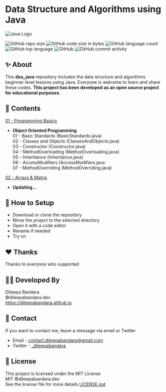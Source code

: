 # Data Structure and Algorithms using Java

![Java Logo](https://img.icons8.com/color/98/000000/java.png)


![GitHub repo size](https://img.shields.io/github/repo-size/dileepabandara/dsa_java?color=red&label=repository%20size)
![GitHub code size in bytes](https://img.shields.io/github/languages/code-size/dileepabandara/dsa_java?color=red)
![GitHub language count](https://img.shields.io/github/languages/count/dileepabandara/dsa_java)
![GitHub top language](https://img.shields.io/github/languages/top/dileepabandara/dsa_java)
![GitHub](https://img.shields.io/github/license/dileepabandara/dsa_java?color=yellow)
![GitHub commit activity](https://img.shields.io/github/commit-activity/m/dileepabandara/dsa_java?color=brightgreen&label=commits)

## ✨ About

This **dsa_java** repository includes the data structure and algorithms beginner level lessons using Java. Everyone is welcome to learn and share these codes. **This project has been developed as an open source project for educational purposes.**


## 🎒 Contents

[01 - Programming Basics](https://github.com/dileepabandara/dsa_java/tree/main/01-Programming-Basics/src)

- **Object Oriented Programming**  
  01 - Basic Standards (BasicStandards.java)  
  02 - Classes and Objects (ClassesAndObjects.java)  
  03 - Constructor (Constructor.java)  
  04 - MethodOverloading (MethodOverloading.java)  
  05 - Inheritance (Inheritance.java)  
  06 - AccessModifiers (AccessModifiers.java  
  07 - MethodOverriding (MethodOverriding.java)

[02 - Arrays & Matrix](https://github.com/dileepabandara/dsa_java/tree/main/02-PDSA-Arrays-%26-Matrix/src/Arrays)

- **Updating...**  

## 🍃 How to Setup

- Download or clone the repository
- Move the project to the selected directory
- Open it with a code editor
- Rename if needed
- Try on

## ❤️ Thanks

Thanks to everyone who supported

## 👨‍💻 Developed By

Dileepa Bandara  
©dileepabandara.dev  
https://dileepabandara.github.io

## 💬 Contact

If you want to contact me, leave a message via email or Twitter

- Email - <contact.dileepabandara@gmail.com>
- Twitter - [_dileepabandara](https://twitter.com/_dileepabandara)

## 📜 License

This project is licensed under the MIT License  
MIT ©dileepabandara.dev  
See the license file for more details [LICENSE.md](https://github.com/dileepabandara/dsa_java/blob/main/LICENSE)
